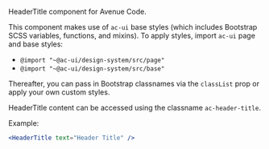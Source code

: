 HeaderTitle component for Avenue Code.

This component makes use of `ac-ui` base styles (which includes Bootstrap SCSS variables, functions, and mixins).
To apply styles, import `ac-ui` page and base styles:
  * `@import "~@ac-ui/design-system/src/page"`
  * `@import "~@ac-ui/design-system/src/base"`
  
Thereafter, you can pass in Bootstrap classnames via the `classList` prop or apply your own custom styles.

HeaderTitle content can be accessed using the classname `ac-header-title`.

Example:
```jsx
<HeaderTitle text="Header Title" />
```
